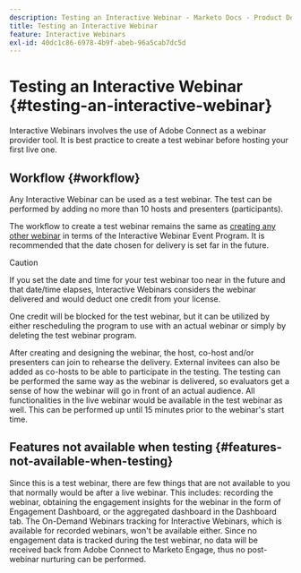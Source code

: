 ```yaml
---
description: Testing an Interactive Webinar - Marketo Docs - Product Documentation
title: Testing an Interactive Webinar
feature: Interactive Webinars
exl-id: 40dc1c86-6978-4b9f-abeb-96a5cab7dc5d
---
```

# Testing an Interactive Webinar {#testing-an-interactive-webinar}

Interactive Webinars involves the use of Adobe Connect as a webinar provider tool. It is best practice to create a test webinar before hosting your first live one.

## Workflow {#workflow}

Any Interactive Webinar can be used as a test webinar. The test can be performed by adding no more than 10 hosts and presenters (participants).

The workflow to create a test webinar remains the same as [creating any other webinar](/help/marketo/product-docs/demand-generation/events/interactive-webinars/create-an-interactive-webinar.md) in terms of the Interactive Webinar Event Program. It is recommended that the date chosen for delivery is set far in the future. 

>[!CAUTION]
>
>If you set the date and time for your test webinar too near in the future and that date/time elapses, Interactive Webinars considers the webinar delivered and would deduct one credit from your license.

One credit will be blocked for the test webinar, but it can be utilized by either rescheduling the program to use with an actual webinar or simply by deleting the test webinar program. 

After creating and designing the webinar, the host, co-host and/or presenters can join to rehearse the delivery. External invitees can also be added as co-hosts to be able to participate in the testing. The testing can be performed the same way as the webinar is delivered, so evaluators get a sense of how the webinar will go in front of an actual audience. All functionalities in the live webinar would be available in the test webinar as well. This can be performed up until 15 minutes prior to the webinar's start time.

## Features not available when testing {#features-not-available-when-testing}

Since this is a test webinar, there are few things that are not available to you that normally would be after a live webinar. This includes: recording the webinar, obtaining the engagement insights for the webinar in the form of Engagement Dashboard, or the aggregated dashboard in the Dashboard tab. The On-Demand Webinars tracking for Interactive Webinars, which is available for recorded webinars, won't be available either. Since no engagement data is tracked during the test webinar, no data will be received back from Adobe Connect to Marketo Engage, thus no post-webinar nurturing can be performed.
